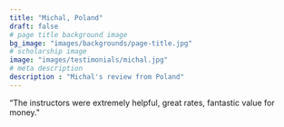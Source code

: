 ```yaml
---
title: "Michal, Poland"
draft: false
# page title background image
bg_image: "images/backgrounds/page-title.jpg"
# scholarship image
image: "images/testimonials/michal.jpg"
# meta description
description : "Michal's review from Poland"
---
```


“The instructors were extremely helpful, great rates, fantastic value for money."